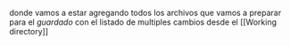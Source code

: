 donde vamos a estar agregando todos los archivos que vamos a preparar para el *guardado* con el listado de multiples cambios desde el [[Working directory]]
